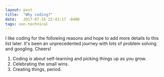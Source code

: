 ```yaml
---
layout: post
title:  "Why coding?"
date:   2017-07-16 22:42:17 -0400
tags: non-technical
---
```



I like coding for the following reasons and hope to add more details to this list later. It's been an unprecedented journey with lots of problem solving and googling. Cheers!

1. Coding is about self-learning and picking things up as you grow.
2. Celebrating the small wins.
3. Creating things, period.
